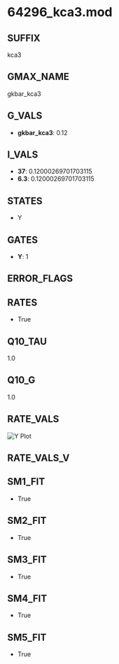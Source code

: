 # 64296_kca3.mod

## SUFFIX

kca3

## GMAX_NAME

gkbar_kca3

## G_VALS

- **gkbar_kca3**: 0.12

## I_VALS

- **37**: 0.12000269701703115
- **6.3**: 0.12000269701703115

## STATES

- Y

## GATES

- **Y**: 1

## ERROR_FLAGS


## RATES

- True

## Q10_TAU

1.0

## Q10_G

1.0

## RATE_VALS

![Y Plot](/Users/pbozelos/Dropbox/icg-Chai-Panos/supermodels/output_markdown_files/KCa/64296_kca3.mod/images/Y.png)

## RATE_VALS_V

## SM1_FIT

- True

## SM2_FIT

- True

## SM3_FIT

- True

## SM4_FIT

- True

## SM5_FIT

- True

